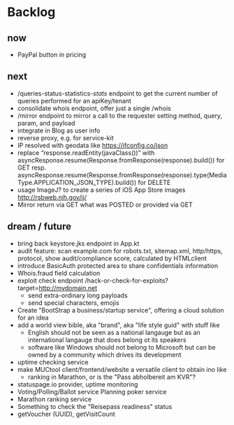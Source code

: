 # Backlog

## now
* PayPal button in pricing

## next
* /queries-status-statistics-*stats* endpoint to get the current number of queries performed for an apiKey/tenant
* consolidate whois endpoint, offer just a single /whois
* /mirror endpoint to mirror a call to the requester setting method, query, param, and payload
* integrate in Blog as user info
* reverse proxy, e.g. for service-kit
* IP resolved with geodata like https://ifconfig.co/json 
* replace “response.readEntity(javaClass<String>())” with
    asyncResponse.resume(Response.fromResponse(response).build()) for GET resp.
    asyncResponse.resume(Response.fromResponse(response).type(MediaType.APPLICATION_JSON_TYPE).build()) for DELETE
* usage ImageJ? to create a series of iOS App Store images http://rsbweb.nih.gov/ij/
* Mirror return via GET what was POSTED or provided via GET
## dream / future
* bring back keystore.jks endpoint in App.kt
* audit feature: scan example.com for robots.txt, sitemap.xml, http/https, protocol, show audit/compliance score, calculated by HTMLclient
* introduce BasicAuth protected area to share confidentials information
* Whois.fraud field calculation
* exploit check endpoint /hack-or-check-for-exploits?target=http://mydomain.net
    * send extra-ordinary long payloads
    * send special characters, emojis
* Create "BootStrap a business/startup service", offering a cloud solution for an idea 
* add a world view bible, aka "brand", aka "life style guid" with stuff like
    * English should not be seen as a national langauge but as an international langauge that does belong ot its speakers  
    * software like Windows should not belong to Microsoft but can be owned by a community which drives its development  
* uptime checking service
* make MUCtool client/frontend/website a versatile client to obtain ino like
    * ranking in Marathon, or is the "Pass abholbereit am KVR"?
* statuspage.io provider, uptime monitoring
* Voting/Polling/Ballot service
    Planning poker service
* Marathon ranking service
* Something to check the "Reisepass readiness" status
* getVoucher (UUID), getVisitCount


